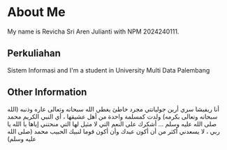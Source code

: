 # About Me

My name is Revicha Sri Aren Julianti with NPM 2024240111.

## Perkuliahan

Sistem Informasi and I'm a student in University Multi Data Palembang

## Other Information

أنا ريفيشا سري أرين جوليانتي مجرد خاطئ يغطي الله سبحانه وتعالى عاره وذنبه (الله سبحانه وتعالى بكرمه) ولدت كمسلمة واحدة من أهل عشيقها ، أي النبي الكريم محمد صلى الله عليه وسلم ... أشكرك على النعم التي لا مثيل لها التي منحتني إياها يا الله يا ربي ، لا يسعدني أكثر من أن أكون عبدك وأن أكون قوما لنبيك الحبيب محمد (صلى الله عليه وسلم)

